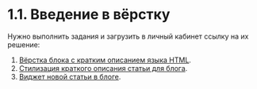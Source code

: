 # 1.1. Введение в вёрстку

Нужно выполнить задания и загрузить в личный кабинет ссылку на их решение:

1. [Вёрстка блока с кратким описанием языка HTML](./layout/).
2. [Стилизация краткого описания статьи для блога](./article-description/).
3. [Виджет новой статьи в блоге](./widget/).
